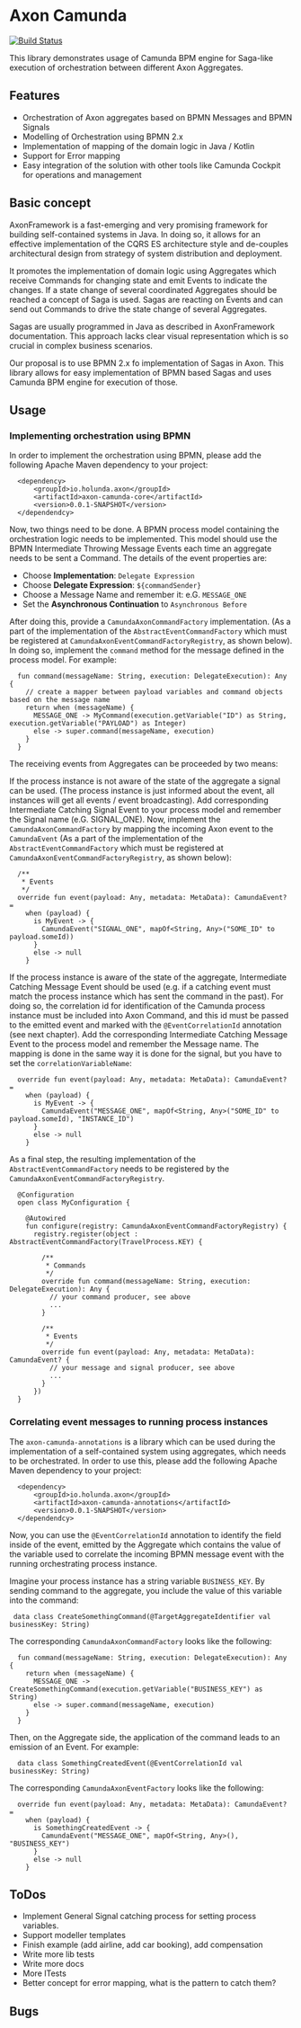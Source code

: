 # Axon Camunda

[![Build Status](https://travis-ci.org/holunda-io/axon-camunda.svg?branch=master)](https://travis-ci.org/holunda-io/axon-camunda)


This library demonstrates usage of Camunda BPM engine for Saga-like execution 
of orchestration between different Axon Aggregates.

## Features

- Orchestration of Axon aggregates based on BPMN Messages and BPMN Signals
- Modelling of Orchestration using BPMN 2.x
- Implementation of mapping of the domain logic in Java / Kotlin
- Support for Error mapping
- Easy integration of the solution with other tools like Camunda Cockpit for operations and management

## Basic concept

AxonFramework is a fast-emerging and very promising framework for building self-contained systems in Java. In doing so, 
it allows for an effective implementation of the CQRS ES architecture style and de-couples architectural design from 
strategy of system distribution and deployment. 

It promotes the implementation of domain logic using Aggregates which receive Commands for changing state and 
emit Events to indicate the changes. If a state change of several coordinated Aggregates should be reached
a concept of Saga is used. Sagas are reacting on Events and can send out Commands to drive the state change of 
several Aggregates.

Sagas are usually programmed in Java as described in AxonFramework documentation. This approach lacks 
clear visual representation which is so crucial in complex business scenarios. 

Our proposal is to use BPMN 2.x fo implementation of Sagas in Axon. This library allows for easy implementation
of BPMN based Sagas and uses Camunda BPM engine for execution of those.


## Usage

### Implementing orchestration using BPMN

In order to implement the orchestration using BPMN, please add the following Apache Maven dependency to your project:

      <dependency>
          <groupId>io.holunda.axon</groupId>
          <artifactId>axon-camunda-core</artifactId>
          <version>0.0.1-SNAPSHOT</version>
      </dependendcy>
      
Now, two things need to be done. A BPMN process model containing the orchestration logic needs to be implemented.
This model should use the BPMN Intermediate Throwing Message Events each time an aggregate needs to be sent a Command.
The details of the event properties are:

* Choose **Implementation**: `Delegate Expression`
* Choose **Delegate Expression**: `${commandSender}`
* Choose a Message Name and remember it: e.G. `MESSAGE_ONE`
* Set the **Asynchronous Continuation** to `Asynchronous Before`

After doing this, provide a `CamundaAxonCommandFactory` implementation.  (As a part of the implementation 
of the `AbstractEventCommandFactory` which must be registered at `CamundaAxonEventCommandFactoryRegistry`, as shown below).
In doing so, implement the `command` method for the message defined in the process model. For example: 

      fun command(messageName: String, execution: DelegateExecution): Any {
        // create a mapper between payload variables and command objects based on the message name
        return when (messageName) {
          MESSAGE_ONE -> MyCommand(execution.getVariable("ID") as String, execution.getVariable("PAYLOAD") as Integer)
          else -> super.command(messageName, execution)
        }
      }

The receiving events from Aggregates can be proceeded by two means:
 
If the process instance is not aware of the state of the aggregate a signal can be used. (The process instance is 
just informed about the event, all instances will get all events / event broadcasting). Add corresponding 
Intermediate Catching Signal Event to your process model and remember the Signal name (e.G. SIGNAL_ONE). Now,
implement the `CamundaAxonCommandFactory` by mapping the incoming Axon event to the `CamundaEvent` (As a part 
of the implementation of the `AbstractEventCommandFactory` which must be registered 
at `CamundaAxonEventCommandFactoryRegistry`, as shown below):

      /**
       * Events
       */
      override fun event(payload: Any, metadata: MetaData): CamundaEvent? =
        when (payload) {
          is MyEvent -> {
            CamundaEvent("SIGNAL_ONE", mapOf<String, Any>("SOME_ID" to payload.someId))
          }
          else -> null
        }  

If the process instance is aware of the state of the aggregate, Intermediate Catching Message Event should be used 
(e.g. if a catching event must match the process instance which has sent the command in the past).
For doing so, the correlation id for identification of the Camunda process instance must be included into Axon Command, 
and this id must be passed to the emitted event and marked with the `@EventCorrelationId` annotation (see next chapter).
Add the corresponding Intermediate Catching Message Event to the process model and remember the Message name. 
The mapping is done in the same way it is done for the signal, but you have to set the `correlationVariableName`:

      override fun event(payload: Any, metadata: MetaData): CamundaEvent? =
        when (payload) {
          is MyEvent -> {
            CamundaEvent("MESSAGE_ONE", mapOf<String, Any>("SOME_ID" to payload.someId), "INSTANCE_ID")
          }
          else -> null
        }  



As a final step, the resulting implementation of the `AbstractEventCommandFactory` needs to be registered by 
the `CamundaAxonEventCommandFactoryRegistry`.    


      @Configuration
      open class MyConfiguration {
      
        @Autowired
        fun configure(registry: CamundaAxonEventCommandFactoryRegistry) {
          registry.register(object : AbstractEventCommandFactory(TravelProcess.KEY) {
                  
            /**
             * Commands
             */
            override fun command(messageName: String, execution: DelegateExecution): Any {
              // your command producer, see above
              ...
            }
                              
            /**
             * Events
             */
            override fun event(payload: Any, metadata: MetaData): CamundaEvent? {
              // your message and signal producer, see above
              ...
            }
          })
      }

### Correlating event messages to running process instances 

The `axon-camunda-annotations` is a library which can be used during the implementation of a 
self-contained system using aggregates, which needs to be orchestrated. In order to use this, 
please add the following Apache Maven dependency to your project:

      <dependency>
          <groupId>io.holunda.axon</groupId>
          <artifactId>axon-camunda-annotations</artifactId>
          <version>0.0.1-SNAPSHOT</version>
      </dependendcy>   

Now, you can use the `@EventCorrelationId` annotation to identify the field inside of the event, 
emitted by the Aggregate which contains the value of the variable used to correlate the incoming 
BPMN message event with the running orchestrating process instance.

Imagine your process instance has a string variable `BUSINESS_KEY`. By sending command to the aggregate, 
you include the value of this variable into the command:

     data class CreateSomethingCommand(@TargetAggregateIdentifier val businessKey: String)
     
The corresponding `CamundaAxonCommandFactory` looks like the following:

      fun command(messageName: String, execution: DelegateExecution): Any {
        return when (messageName) {
          MESSAGE_ONE -> CreateSomethingCommand(execution.getVariable("BUSINESS_KEY") as String)
          else -> super.command(messageName, execution)
        }
      }

Then, on the Aggregate side, the application of the command leads to an emission of an Event. For example:

      data class SomethingCreatedEvent(@EventCorrelationId val businessKey: String)
      
The corresponding `CamundaAxonEventFactory` looks like the following:


      override fun event(payload: Any, metadata: MetaData): CamundaEvent? =
        when (payload) {
          is SomethingCreatedEvent -> {
            CamundaEvent("MESSAGE_ONE", mapOf<String, Any>(), "BUSINESS_KEY")
          }
          else -> null
        }  
  
## ToDos 

- Implement General Signal catching process for setting process variables. 
- Support modeller templates
- Finish example (add airline, add car booking), add compensation
- Write more lib tests
- Write more docs
- More ITests 
- Better concept for error mapping, what is the pattern to catch them?

## Bugs


